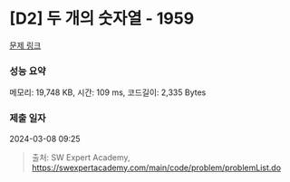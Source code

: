 # [D2] 두 개의 숫자열 - 1959 

[문제 링크](https://swexpertacademy.com/main/code/problem/problemDetail.do?contestProbId=AV5PpoFaAS4DFAUq) 

### 성능 요약

메모리: 19,748 KB, 시간: 109 ms, 코드길이: 2,335 Bytes

### 제출 일자

2024-03-08 09:25



> 출처: SW Expert Academy, https://swexpertacademy.com/main/code/problem/problemList.do